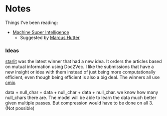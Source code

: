 # Notes

Things I've been reading:
- [Machine Super Intelligence](https://www.vetta.org/documents/Machine_Super_Intelligence.pdf)
  - Suggested by [Marcus Hutter](http://www.hutter1.net/ai/introref.htm)


### Ideas
[starlit](https://github.com/amargaritov/starlit#starlit-algorithm-description) was the latest winner that had
a new idea. It orders the articles based on mutual information using Doc2Vec. 
I like the submissions that have a new insight or idea with them instead of just 
being more computationally efficient, even though being efficient is also a big deal.
The winners all use [cmix](https://www.byronknoll.com/cmix.html).

data + null_char + data + null_char + data + null_char.
we know how many null_chars there are. The model will be able to learn the data 
much better given multiple passes. But compression would have to be done on all 3. (Not possible)